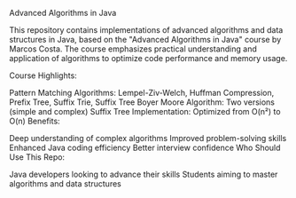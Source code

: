 Advanced Algorithms in Java

This repository contains implementations of advanced algorithms and data structures in Java, based on the "Advanced Algorithms in Java" course by Marcos Costa. The course emphasizes practical understanding and application of algorithms to optimize code performance and memory usage.

Course Highlights:

Pattern Matching Algorithms: Lempel-Ziv-Welch, Huffman Compression, Prefix Tree, Suffix Trie, Suffix Tree
Boyer Moore Algorithm: Two versions (simple and complex)
Suffix Tree Implementation: Optimized from O(n²) to O(n)
Benefits:

Deep understanding of complex algorithms
Improved problem-solving skills
Enhanced Java coding efficiency
Better interview confidence
Who Should Use This Repo:

Java developers looking to advance their skills
Students aiming to master algorithms and data structures